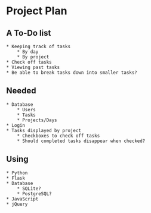 Project Plan
============

A To-Do list
-----------
    * Keeping track of tasks
        * By day
        * By project
    * Check off tasks
    * Viewing past tasks
    * Be able to break tasks down into smaller tasks?

Needed
-------
    * Database
        * Users
        * Tasks
        * Projects/Days
    * Login
    * Tasks displayed by project
        * Checkboxes to check off tasks
        * Should completed tasks disappear when checked?

Using
------
    * Python
    * Flask
    * Database
        * SQLite?
        * PostgreSQL?
    * JavaScript
    * jQuery